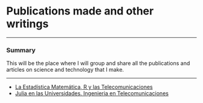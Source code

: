 # Publications made and other writings
***
### Summary

This will be the place where I will group and share all the publications and articles on science and technology that I make.
***
- [La Estadística Matemática, R y las Telecomunicaciones](estadistica_matematica_R_telecomunicaciones.md)
- [Julia en las Universidades. Ingenieria en Telecomunicaciones](julia_en_universidades.md)
  
